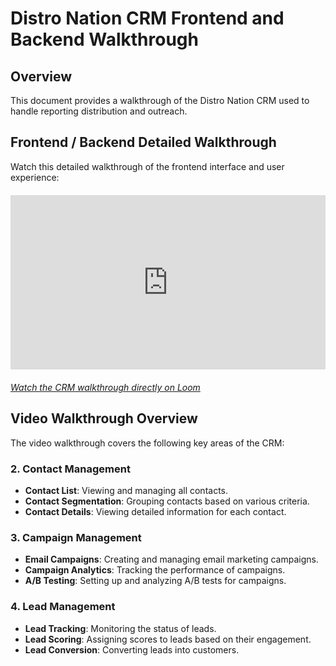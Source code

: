 # Distro Nation CRM Frontend and Backend Walkthrough

## Overview

This document provides a walkthrough of the Distro Nation CRM used to handle reporting distribution and outreach.

## Frontend / Backend Detailed Walkthrough

Watch this detailed walkthrough of the frontend interface and user experience:

<div style="position: relative; padding-bottom: 55.38461538461539%; height: 0; margin: 20px 0;">
    <iframe src="https://www.loom.com/embed/de09da31d2824236b16e461a3925e133?sid=a87de6f9-56c0-421f-9614-b8b7a315771f" 
            frameborder="0" 
            webkitallowfullscreen 
            mozallowfullscreen 
            allowfullscreen 
            style="position: absolute; top: 0; left: 0; width: 100%; height: 100%;">
    </iframe>
</div>

_[Watch the CRM walkthrough directly on Loom](https://www.loom.com/share/de09da31d2824236b16e461a3925e133)_

## Video Walkthrough Overview

The video walkthrough covers the following key areas of the CRM:

### 2. Contact Management

- **Contact List**: Viewing and managing all contacts.
- **Contact Segmentation**: Grouping contacts based on various criteria.
- **Contact Details**: Viewing detailed information for each contact.

### 3. Campaign Management

- **Email Campaigns**: Creating and managing email marketing campaigns.
- **Campaign Analytics**: Tracking the performance of campaigns.
- **A/B Testing**: Setting up and analyzing A/B tests for campaigns.

### 4. Lead Management

- **Lead Tracking**: Monitoring the status of leads.
- **Lead Scoring**: Assigning scores to leads based on their engagement.
- **Lead Conversion**: Converting leads into customers.
